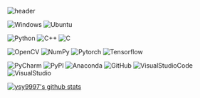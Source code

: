 ![header](https://capsule-render.vercel.app/api?type=waving&color=bdbdbd&height=250&section=header&text=Hi!%20&fontSize=75&animation=fadeIn&fontAlignY=40&desc=%20&descAlignY=62&descAlign=62)

![Windows](https://img.shields.io/badge/Windows-0078D6.svg?style=for-the-badge&logo=Windows&logoColor=white)
![Ubuntu](https://img.shields.io/badge/Ubuntu-E95420.svg?style=for-the-badge&logo=Ubuntu&logoColor=white)

![Python](https://img.shields.io/badge/Python-3776AB.svg?style=for-the-badge&logo=Python&logoColor=white)
![C++](https://img.shields.io/badge/c++-00599C.svg?style=for-the-badge&logo=c%2B%2B&logoColor=white)
![C](https://img.shields.io/badge/c-A8B9CC.svg?style=for-the-badge&logo=c&logoColor=white)

![OpenCV](https://img.shields.io/badge/OpenCV-5C3EE8.svg?style=for-the-badge&logo=OpenCV&logoColor=white)
![NumPy](https://img.shields.io/badge/NumPy-013243.svg?style=for-the-badge&logo=NumPy&logoColor=white)
![Pytorch](https://img.shields.io/badge/Pytorch-EE4C2C.svg?style=for-the-badge&logo=Pytorch&logoColor=white)
![Tensorflow](https://img.shields.io/badge/Tensorflow-FF6F00.svg?style=for-the-badge&logo=Tensorflow&logoColor=white)

![PyCharm](https://img.shields.io/badge/PyCharm-000000.svg?style=for-the-badge&logo=PyCharm&logoColor=white)
![PyPI](https://img.shields.io/badge/PyPI-3775A9.svg?style=for-the-badge&logo=PyPI&logoColor=white)
![Anaconda](https://img.shields.io/badge/Anaconda-44A833.svg?style=for-the-badge&logo=Anaconda&logoColor=white)
![GitHub](https://img.shields.io/badge/GitHub-181717.svg?style=for-the-badge&logo=GitHub&logoColor=white)
![VisualStudioCode](https://img.shields.io/badge/VisualStudioCode-007ACC.svg?style=for-the-badge&logo=VisualStudioCode&logoColor=white)
![VisualStudio](https://img.shields.io/badge/VisualStudio-5C2D91.svg?style=for-the-badge&logo=VisualStudio&logoColor=white)

[![ysy9997's github stats](https://github-readme-stats.vercel.app/api?username=ysy9997&count_private=1&custom_title=ysy9997&bg_color=0,F2F2F2,F2F2F2&title_color=939393&text_color=00000)](https://github.com/anuraghazra/github-readme-stats)


<!--
[![ysy9997's language stats](https://github-readme-stats.vercel.app/api/top-langs/?username=ysy9997&layout=compact)](https://github.com/anuraghazra/github-readme-stats)
-->
